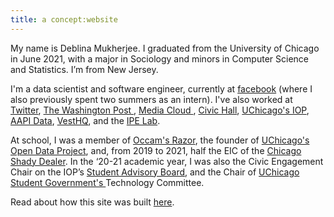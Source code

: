 ```yaml
---
title: a concept:website
---
```


My name is Deblina Mukherjee. I graduated from the University of Chicago in June 2021, with a major in Sociology and minors in Computer Science and Statistics. I’m from New Jersey.

I'm a data scientist and software engineer, currently at <a href="https://www.facebook.com/" target="_blank">facebook</a> (where I also previously spent two summers as an intern). I've also worked at <a href="https://blog.twitter.com/en_us/topics/product/2021/introducing-birdwatch-a-community-based-approach-to-misinformation.html" target ="_blank">Twitter</a>, <a href="https://www.washingtonpost.com/pr/2021/01/25/washington-post-announces-2021-newsroom-engineering-interns/" target="_blank">The Washington Post </a>, <a href="https://mediacloud.org/about" target="_blank"> Media Cloud </a>, <a href="https://civichall.org/" target="_blank">Civic Hall</a>, <a href="http://politics.uchicago.edu/" target="_blank">UChicago's IOP</a>, <a href="https://aapidata.com/" target="_blank">AAPI Data</a>, <a href="https://www.vesthq.com/" target="_blank">VestHQ</a>, and the <a href="https://home.uchicago.edu/~gulotty/IPElab.html" target="_blank">IPE Lab</a>.

At school, I was a member of <a href="http://occam.uchicago.edu/" target="_blank">Occam's Razor</a>, the founder of <a href="https://github.com/UCOpenData" target="_blank">UChicago's Open Data Project</a>, and, from 2019 to 2021, half the EIC of the <a href="https://chicagoshadydealer.com/" target="_blank">Chicago Shady Dealer</a>. In the ‘20-21 academic year, I was also the Civic Engagement Chair on the IOP’s <a href="http://politics.uchicago.edu/pages/student-leaders" target="_blank">Student Advisory Board</a>, and the Chair of <a href = "https://www.facebook.com/SGuchicago/" target="_blank"> UChicago Student Government's </a> Technology Committee.

Read about how this site was built [here](/colophon/).
